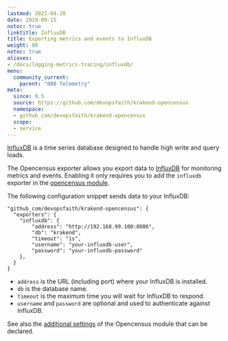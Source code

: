 ```yaml
---
lastmod: 2021-04-28
date: 2019-09-15
notoc: true
linktitle: InfluxDB
title: Exporting metrics and events to InfluxDB
weight: 80
notoc: true
aliases:
- /docs/logging-metrics-tracing/influxdb/
menu:
  community_current:
    parent: "080 Telemetry"
meta:
  since: 0.5
  source: https://github.com/devopsfaith/krakend-opencensus
  namespace:
  - github_com/devopsfaith/krakend-opencensus
  scope:
  - service
---
```

[InfluxDB](https://www.influxdata.com/) is a time series database designed to handle high write and query loads.

The Opencensus exporter allows you export data to [InfluxDB](https://www.influxdata.com) for monitoring metrics and events. Enabling it only requires you to add the `influxdb` exporter in the [opencensus module](/docs/telemetry/opencensus/).

The following configuration snippet sends data to your InfluxDB:

    "github_com/devopsfaith/krakend-opencensus": {
      "exporters": {
        "influxdb": {
            "address": "http://192.168.99.100:8086",
            "db": "krakend",
            "timeout": "1s",
            "username": "your-influxdb-user",
            "password": "your-influxdb-password"
        },
      }
    }

- `address` is the URL (including port) where your InfluxDB is installed.
- `db` is the database name.
- `timeout` is the maximum time you will wait for InfluxDB to respond.
- `username` and `password` are optional and used to authenticate against InfluxDB.

See also the [additional settings](/docs/telemetry/opencensus/) of the Opencensus module that can be declared.